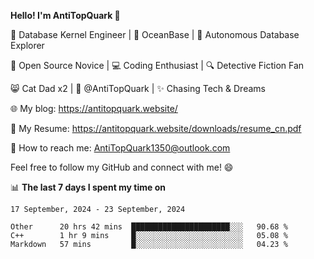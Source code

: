 
**Hello! I'm AntiTopQuark 👋**

🔧 Database Kernel Engineer | 🌊 OceanBase | 🤖 Autonomous Database Explorer

🌱 Open Source Novice | 💻 Coding Enthusiast | 🔍 Detective Fiction Fan

😸 Cat Dad x2 | 🎉 @AntiTopQuark | ✨ Chasing Tech & Dreams

🌐 My blog: https://antitopquark.website/

📄 My Resume: https://antitopquark.website/downloads/resume_cn.pdf

📧 How to reach me: AntiTopQuark1350@outlook.com

Feel free to follow my GitHub and connect with me! 😄

📊 **The last 7 days I spent my time on** 

<!--START_SECTION:waka-->
```text
17 September, 2024 - 23 September, 2024

Other      20 hrs 42 mins  ██████████████████████░░░   90.68 % 
C++        1 hr 9 mins     █░░░░░░░░░░░░░░░░░░░░░░░░   05.08 % 
Markdown   57 mins         █░░░░░░░░░░░░░░░░░░░░░░░░   04.23 %
```
<!--END_SECTION:waka-->


